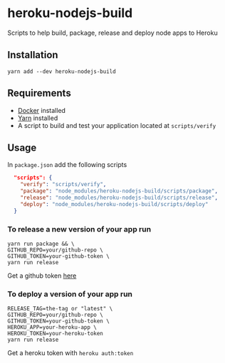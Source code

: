 # heroku-nodejs-build

Scripts to help build, package, release and deploy node apps to Heroku

## Installation

    yarn add --dev heroku-nodejs-build

## Requirements

* [Docker](https://www.docker.com/) installed
* [Yarn](https://yarnpkg.com) installed
* A script to build and test your application located at `scripts/verify`

## Usage

In `package.json` add the following scripts

``` json
  "scripts": {
    "verify": "scripts/verify",
    "package": "node_modules/heroku-nodejs-build/scripts/package",
    "release": "node_modules/heroku-nodejs-build/scripts/release",
    "deploy": "node_modules/heroku-nodejs-build/scripts/deploy"
  }
```

### To release a new version of your app run

    yarn run package && \
    GITHUB_REPO=your/github-repo \
    GITHUB_TOKEN=your-github-token \
    yarn run release

Get a github token [here](https://github.com/settings/tokens)

### To deploy a version of your app run

    RELEASE_TAG=the-tag or "latest" \
    GITHUB_REPO=your/github-repo \
    GITHUB_TOKEN=your-github-token \
    HEROKU_APP=your-heroku-app \
    HEROKU_TOKEN=your-heroku-token
    yarn run release

Get a heroku token with `heroku auth:token`
